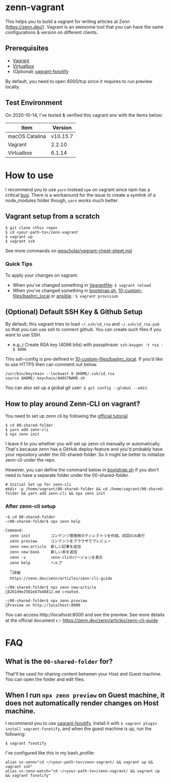 # zenn-vagrant

This helps you to build a vagrant for writing articles at Zenn (https://zenn.dev/). Vagrant is an awesome tool that you can have the same configurations & version on different clients.

## Prerequisites

* [Vagrant](https://www.vagrantup.com/)
* [Virtualbox](https://www.virtualbox.org/)
* (Optional) [vagrant-fsnotify](https://github.com/adrienkohlbecker/vagrant-fsnotify)

By default, you need to open 8000/tcp since it requires to run preview locally.

## Test Environment

On 2020-10-14, I've tested & verified this vagrant env with the items below:

|Item           |Version|
|---------------|-------|
|macOS Catalina |v10.15.7|
|Vagrant        |2.2.10|
|Virtualbox     |6.1.14|

# How to use

I recommend you to use `yarn` instead `npm` on vagrant since npm has a critical [bug](https://github.com/npm/npm/issues/7308#issuecomment-209463993). There is a workaround for the issue to create a symlink of a node_modules folder though, `yarn` works much better.

## Vagrant setup from a scratch

```
$ git clone <this repo>
$ cd <your-path-to>/zenn-vagrant
$ vagrant up
$ vagrant ssh
```

See more commands on [wpscholar/vagrant-cheat-sheet.md](https://gist.github.com/wpscholar/a49594e2e2b918f4d0c4)

### Quick Tips
To apply your changes on vagrant:
* When you've changed something in [Vagrantfile](./Vagrantfile): `$ vagrant reload`
* When you've changed something in [bootstrap.sh](./bootstrap.sh), [10-custom-files/bashrc_local](./10-custom-files/bashrc_local) or [ansible](./ansible) : `$ vagrant provision`

## (Optional) Default SSH Key & Github Setup

By default, this vagrant tries to load `~/.ssh/id_rsa` and `~/.ssh/id_rsa.pub` so that you can use ssh to connect github. You can create such files if you want to use SSH.

* e.g.,) Create RSA key (4096 bits) with passphrase: `ssh-keygen -t rsa -b 4096`

This ssh-config is pre-defined in [10-custom-files/bashrc_local](./10-custom-files/bashrc_local). If you'd like to use HTTPS then can comment out below.

```
/usr/bin/keychain --lockwait 0 $HOME/.ssh/id_rsa
source $HOME/.keychain/$HOSTNAME-sh
```

You can also set up a global git user: `$ git config --global --edit`.

## How to play around Zenn-CLI on vagrant?

You need to set up zenn cli by following the [official tutorial](https://zenn.dev/zenn/articles/install-zenn-cli)

```
$ cd 00-shared-folder
$ yarn add zenn-cli
$ npx zenn init
```

I leave it to you whether you will set up zenn-cli manually or automatically. That's because zenn has a GitHub deploy-feature and you'd probably have your repository under the 00-shared-folder. So it might be better to initialize zenn-cli under the repo.

However, you can define the command below in [bootstrap.sh](./bootstrap.sh) if you don't need to have a separate folder under the 00-shared-folder.

```
# Initial Set up for zenn-cli
mkdir -p /home/vagrant/00-shared-folder && cd /home/vagrant/00-shared-folder && yarn add zenn-cli && npx zenn init
```

### After zenn-cli setup

```
~$ cd 00-shared-folder
~/00-shared-folder$ npx zenn help

Command:
  zenn init         コンテンツ管理用のディレクトリを作成。初回のみ実行
  zenn preview      コンテンツをブラウザでプレビュー
  zenn new:article  新しい記事を追加
  zenn new:book     新しい本を追加
  zenn -v           zenn-cliのバージョンを表示
  zenn help         ヘルプ

  👇詳細
  https://zenn.dev/zenn/articles/zenn-cli-guide

~/00-shared-folder$ npx zenn new:article
📄8261d9e2502e87b48812.md created.

~/00-shared-folder$ npx zenn preview
👀Preview on http://localhost:8000
```

You can access http://localhost:8000 and see the preview. See more details at the official document 👉 https://zenn.dev/zenn/articles/zenn-cli-guide

# FAQ
## What is the `00-shared-folder` for?

That'll be used for sharing content between your Host and Guest machine. You can open the folder and edit files.

## When I run `npx zenn preview` on Guest machine, it does not automatically render changes on Host machine.

I recommend you to use [vagrant-fsnotify](https://github.com/adrienkohlbecker/vagrant-fsnotify). Install it with `$ vagrant plugin install vagrant-fsnotify`, and when the guest machine is up, run the following:
```
$ vagrant fsnotify
```

I've configured like this in my bash_profile:
```
alias vs-zenn="cd ~/<your-path-to>/zenn-vagrant/ && vagrant up && vagrant ssh"
alias vs-zenn-watch="cd ~/<your-path-to>/zenn-vagrant/ && vagrant up && vagrant fsnotify"
```